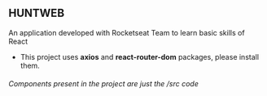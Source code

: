 ## HUNTWEB

An application developed with Rocketseat Team to learn basic skills of React

 * This project uses **axios** and **react-router-dom** packages, please install them.
 
 ###### Components present in the project are just the /src code
